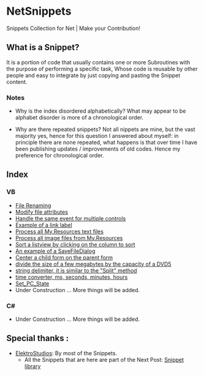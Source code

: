 # NetSnippets
Snippets Collection for Net | Make your Contribution!

## What is a Snippet?
It is a portion of code that usually contains one or more Subroutines with the purpose of performing a specific task,
Whose code is reusable by other people and easy to integrate by just copying and pasting the Snippet content.

### Notes
- Why is the index disordered alphabetically?
What may appear to be alphabet disorder is more of a chronological order.

- Why are there repeated snippets?
Not all nippets are mine, but the vast majority yes, hence for this question I answered about myself:
in principle there are none repeated, what happens is that over time I have been publishing updates / improvements of old codes. Hence my preference for chronological order.

## Index

### VB

-  [File Renaming](https://github.com/DestroyerDarkNess/NetSnippets/blob/master/VB/File_Renaming.md)
-  [Modify file attributes](https://github.com/DestroyerDarkNess/NetSnippets/blob/master/VB/File_Attrib.md)
-  [Handle the same event for multiple controls](https://github.com/DestroyerDarkNess/NetSnippets/blob/master/VB/HandleEventsSample.md)
-  [Example of a link label](https://github.com/DestroyerDarkNess/NetSnippets/blob/master/VB/linklabelSample.md)
-  [Process all My.Resources text files](https://github.com/DestroyerDarkNess/NetSnippets/blob/master/VB/Process_Resources_textfiles.md)
-  [Process all image files from My.Resources](https://github.com/DestroyerDarkNess/NetSnippets/blob/master/VB/Process_Resources_Imagesfiles.md)
-  [Sort a listview by clicking on the column to sort](https://github.com/DestroyerDarkNess/NetSnippets/blob/master/VB/Sort_listview.md)
-  [An example of a SaveFileDialog](https://github.com/DestroyerDarkNess/NetSnippets/blob/master/VB/SaveFileDialog.md)
-  [Center a child form on the parent form](https://github.com/DestroyerDarkNess/NetSnippets/blob/master/VB/Center_childForm_on_ParentForm.md)
-  [divide the size of a few megabytes by the capacity of a DVD5](https://github.com/DestroyerDarkNess/NetSnippets/blob/master/VB/DVD5_Converter.md)
-  [string delimiter, it is similar to the "Split" method](https://github.com/DestroyerDarkNess/NetSnippets/blob/master/VB/String_Delimiter.md)
-  [time converter, ms, seconds, minutes, hours](https://github.com/DestroyerDarkNess/NetSnippets/blob/master/VB/time_converter.md)
-  [Set_PC_State](https://github.com/DestroyerDarkNess/NetSnippets/blob/master/VB/Set_PC_State.md)
- Under Construction ... More things will be added.

### C#

- Under Construction ... More things will be added.

## Special thanks :
- [ElektroStudios](https://github.com/ElektroStudios): By most of the Snippets.
   - All the Snippets that are here are part of the Next Post: [Snippet library](https://foro.elhacker.net/net_c_vbnet_asp/libreria_de_snippets_para_vbnet_compartan_aqui_sus_snippets-t378770.0.html)
